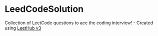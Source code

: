 # LeedCodeSolution
Collection of LeetCode questions to ace the coding interview! - Created using [LeetHub v3](https://github.com/raphaelheinz/LeetHub-3.0)
